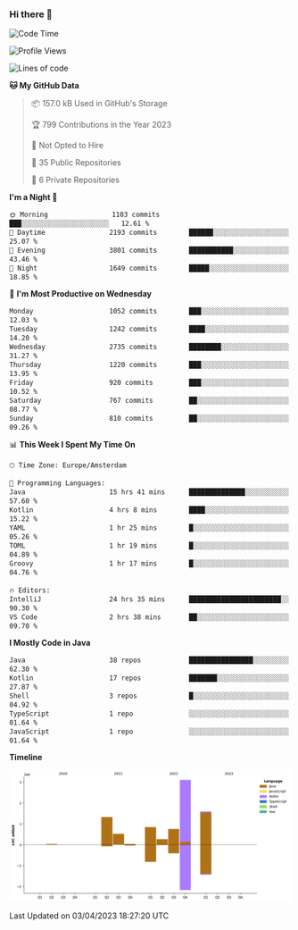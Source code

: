### Hi there 👋


<!--START_SECTION:waka-->
![Code Time](http://img.shields.io/badge/Code%20Time-3%2C134%20hrs%2029%20mins-blue)

![Profile Views](http://img.shields.io/badge/Profile%20Views-0-blue)

![Lines of code](https://img.shields.io/badge/From%20Hello%20World%20I%27ve%20Written-8.5%20million%20lines%20of%20code-blue)

**🐱 My GitHub Data** 

> 📦 157.0 kB Used in GitHub's Storage 
 > 
> 🏆 799 Contributions in the Year 2023
 > 
> 🚫 Not Opted to Hire
 > 
> 📜 35 Public Repositories 
 > 
> 🔑 6 Private Repositories 
 > 
**I'm a Night 🦉** 

```text
🌞 Morning                1103 commits        ███░░░░░░░░░░░░░░░░░░░░░░   12.61 % 
🌆 Daytime                2193 commits        ██████░░░░░░░░░░░░░░░░░░░   25.07 % 
🌃 Evening                3801 commits        ███████████░░░░░░░░░░░░░░   43.46 % 
🌙 Night                  1649 commits        █████░░░░░░░░░░░░░░░░░░░░   18.85 % 
```
📅 **I'm Most Productive on Wednesday** 

```text
Monday                   1052 commits        ███░░░░░░░░░░░░░░░░░░░░░░   12.03 % 
Tuesday                  1242 commits        ████░░░░░░░░░░░░░░░░░░░░░   14.20 % 
Wednesday                2735 commits        ████████░░░░░░░░░░░░░░░░░   31.27 % 
Thursday                 1220 commits        ███░░░░░░░░░░░░░░░░░░░░░░   13.95 % 
Friday                   920 commits         ███░░░░░░░░░░░░░░░░░░░░░░   10.52 % 
Saturday                 767 commits         ██░░░░░░░░░░░░░░░░░░░░░░░   08.77 % 
Sunday                   810 commits         ██░░░░░░░░░░░░░░░░░░░░░░░   09.26 % 
```


📊 **This Week I Spent My Time On** 

```text
🕑︎ Time Zone: Europe/Amsterdam

💬 Programming Languages: 
Java                     15 hrs 41 mins      ██████████████░░░░░░░░░░░   57.60 % 
Kotlin                   4 hrs 8 mins        ████░░░░░░░░░░░░░░░░░░░░░   15.22 % 
YAML                     1 hr 25 mins        █░░░░░░░░░░░░░░░░░░░░░░░░   05.26 % 
TOML                     1 hr 19 mins        █░░░░░░░░░░░░░░░░░░░░░░░░   04.89 % 
Groovy                   1 hr 17 mins        █░░░░░░░░░░░░░░░░░░░░░░░░   04.76 % 

🔥 Editors: 
IntelliJ                 24 hrs 35 mins      ███████████████████████░░   90.30 % 
VS Code                  2 hrs 38 mins       ██░░░░░░░░░░░░░░░░░░░░░░░   09.70 % 
```

**I Mostly Code in Java** 

```text
Java                     38 repos            ████████████████░░░░░░░░░   62.30 % 
Kotlin                   17 repos            ███████░░░░░░░░░░░░░░░░░░   27.87 % 
Shell                    3 repos             █░░░░░░░░░░░░░░░░░░░░░░░░   04.92 % 
TypeScript               1 repo              ░░░░░░░░░░░░░░░░░░░░░░░░░   01.64 % 
JavaScript               1 repo              ░░░░░░░░░░░░░░░░░░░░░░░░░   01.64 % 
```



**Timeline**

![Lines of Code chart](https://raw.githubusercontent.com/powercasgamer/powercasgamer/master/assets/bar_graph.png)


 Last Updated on 03/04/2023 18:27:20 UTC
<!--END_SECTION:waka-->
